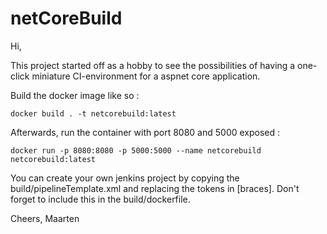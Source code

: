 # netCoreBuild

Hi,

This project started off as a hobby to see the possibilities of having a one-click miniature CI-environment for a aspnet core application.

Build the docker image like so :

```
docker build . -t netcorebuild:latest
```

Afterwards, run the container with port 8080 and 5000 exposed :

```
docker run -p 8080:8080 -p 5000:5000 --name netcorebuild netcorebuild:latest
```

You can create your own jenkins project by copying the build/pipelineTemplate.xml and replacing the tokens in [braces].
Don't forget to include this in the build/dockerfile.

Cheers,
Maarten